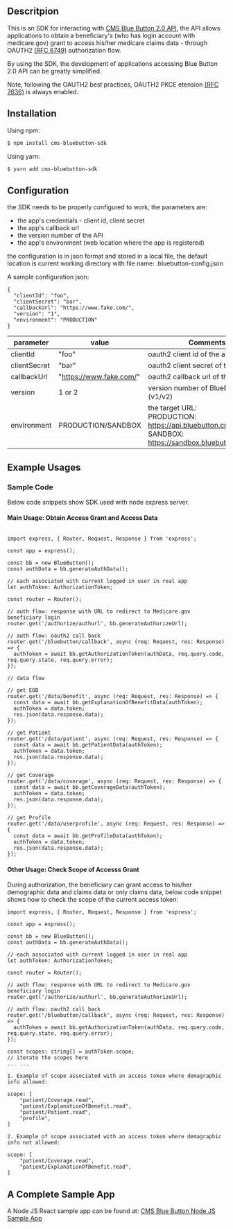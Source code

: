 ## Descritpion

This is an SDK for interacting with [CMS Blue Button 2.0 API](https://bluebutton.cms.gov/developers/),
the API allows applications to obtain a beneficiary's (who has login account with medicare.gov) grant
to access his/her medicare claims data - through OAUTH2 [(RFC 6749)](https://datatracker.ietf.org/doc/html/rfc6749) authorization flow.

By using the SDK, the development of applications accessing Blue Button 2.0 API can be greatly simplified.

Note, following the OAUTH2 best practices, OAUTH2 PKCE etension [(RFC 7636)](https://datatracker.ietf.org/doc/html/rfc7636) is always enabled.

## Installation

Using npm:

```bash
$ npm install cms-bluebutton-sdk
```

Using yarn:

```bash
$ yarn add cms-bluebutton-sdk
```

## Configuration

the SDK needs to be properly configured to work, the parameters are:

- the app's credentials - client id, client secret
- the app's callback url
- the version number of the API
- the app's environment (web location where the app is registered)

the configuration is in json format and stored in a local file, the default location
is current working directory with file name: .bluebutton-config.json

A sample configuration json:

```
{
  "clientId": "foo",
  "clientSecret": "bar",
  "callbackUrl": "https://www.fake.com/",
  "version": "1",
  "environment": "PRODUCTION"
}

```

| parameter    | value                   | Comments                                                                                                     |
| ------------ | ----------------------- | ------------------------------------------------------------------------------------------------------------ |
| clientId     | "foo"                   | oauth2 client id of the app                                                                                  |
| clientSecret | "bar"                   | oauth2 client secret of the app                                                                              |
| callbackUrl  | "https://www.fake.com/" | oauth2 callback url of the app                                                                               |
| version      | 1 or 2                  | version number of BlueButton API (v1/v2)                                                                     |
| environment  | PRODUCTION/SANDBOX      | the target URL:<br>PRODUCTION: https://api.bluebutton.cms.gov<br>SANDBOX: https://sandbox.bluebutton.cms.gov |

## Example Usages

### Sample Code

Below code snippets show SDK used with node express server.

#### Main Usage: Obtain Access Grant and Access Data

```

import express, { Router, Request, Response } from 'express';

const app = express();

const bb = new BlueButton();
const authData = bb.generateAuthData();

// each associated with current logged in user in real app
let authToken: AuthorizationToken;

const router = Router();

// auth flow: response with URL to redirect to Medicare.gov beneficiary login
router.get('/authorize/authurl', bb.generateAuthorizeUrl);

// auth flow: oauth2 call back
router.get('/bluebutton/callback', async (req: Request, res: Response) => {
  authToken = await bb.getAuthorizationToken(authData, req.query.code, req.query.state, req.query.error);
});

// data flow

// get EOB
router.get('/data/benefit', async (req: Request, res: Response) => {
  const data = await bb.getExplanationOfBenefitData(authToken);
  authToken = data.token;
  res.json(data.response.data);
});

// get Patient
router.get('/data/patient', async (req: Request, res: Response) => {
  const data = await bb.getPatientData(authToken);
  authToken = data.token;
  res.json(data.response.data);
});

// get Coverage
router.get('/data/coverage', async (req: Request, res: Response) => {
  const data = await bb.getCoverageData(authToken);
  authToken = data.token;
  res.json(data.response.data);
});

// get Profile
router.get('/data/userprofile', async (req: Request, res: Response) => {
  const data = await bb.getProfileData(authToken);
  authToken = data.token;
  res.json(data.response.data);
});

```

#### Other Usage: Check Scope of Accesss Grant

During authorization, the beneficiary can grant access to his/her demographic data and claims data or only claims data,
below code snippet shows how to check the scope of the current access token:

```
import express, { Router, Request, Response } from 'express';

const app = express();

const bb = new BlueButton();
const authData = bb.generateAuthData();

// each associated with current logged in user in real app
let authToken: AuthorizationToken;

const router = Router();

// auth flow: response with URL to redirect to Medicare.gov beneficiary login
router.get('/authorize/authurl', bb.generateAuthorizeUrl);

// auth flow: oauth2 call back
router.get('/bluebutton/callback', async (req: Request, res: Response) => {
  authToken = await bb.getAuthorizationToken(authData, req.query.code, req.query.state, req.query.error);
});

const scopes: string[] = authToken.scope;
// iterate the scopes here
... ...

1. Example of scope associated with an access token where demagraphic info allowed:

scope: [
    "patient/Coverage.read",
    "patient/ExplanationOfBenefit.read",
    "patient/Patient.read",
    "profile",
]

2. Example of scope associated with an access token where demagraphic info not allowed:

scope: [
    "patient/Coverage.read",
    "patient/ExplanationOfBenefit.read",
]

```

## A Complete Sample App

A Node JS React sample app can be found at:
[CMS Blue Button Node JS Sample App](https://github.com/CMSgov/bluebutton-sample-client-python-react)

